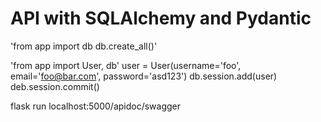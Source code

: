 # API with SQLAlchemy and Pydantic

'from app import db
db.create_all()'

'from app import User, db'
user = User(username='foo', email='foo@bar.com', password='asd123')
db.session.add(user)
deb.session.commit()

flask run
localhost:5000/apidoc/swagger

